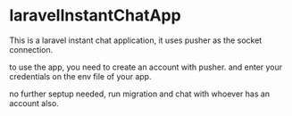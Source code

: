 # laravelInstantChatApp
This is a laravel instant chat application, it uses pusher as the socket connection. 

to use the app, you need to create an account with pusher. and enter your credentials on the env file of your app. 

no further septup needed, run migration and chat with whoever has an account also. 


